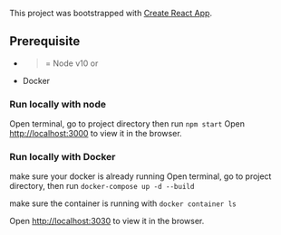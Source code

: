 This project was bootstrapped with [Create React App](https://github.com/facebook/create-react-app).

## Prerequisite
- >= Node v10
or
- Docker

### Run locally with node

Open terminal, go to project directory then run `npm start`
Open [http://localhost:3000](http://localhost:3000) to view it in the browser.


### Run locally with Docker

make sure your docker is already running
Open terminal, go to project directory, then run `docker-compose up -d --build`

make sure the container is running with `docker container ls`

Open [http://localhost:3030](http://localhost:3030) to view it in the browser.

